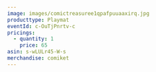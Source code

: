 ```yaml
---
image: images/comictreasuree1qpafpuuaaxirq.jpg
producttype: Playmat
eventId: c-OuTjPnrtv-c
pricings:
  - quantity: 1
    price: 65
asin: s-wLULr45-W-s
merchandise: comiket
---
```


